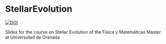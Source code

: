 # StellarEvolution

[![DOI](https://zenodo.org/badge/DOI/10.5281/zenodo.3738332.svg)](https://doi.org/10.5281/zenodo.3738332)

Slides for the course on Stellar Evolution of the Física y Matemáticas Master at Universidad de Granada

